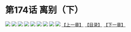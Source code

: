 # 第174话 离别（下）
![](https://mhpic.xiaomingtaiji.net/comic/D/斗破苍穹拆分版/174话/1.jpg-zymk.middle.webp)
![](https://mhpic.xiaomingtaiji.net/comic/D/斗破苍穹拆分版/174话/2.jpg-zymk.middle.webp)
![](https://mhpic.xiaomingtaiji.net/comic/D/斗破苍穹拆分版/174话/3.jpg-zymk.middle.webp)
![](https://mhpic.xiaomingtaiji.net/comic/D/斗破苍穹拆分版/174话/4.jpg-zymk.middle.webp)
![](https://mhpic.xiaomingtaiji.net/comic/D/斗破苍穹拆分版/174话/5.jpg-zymk.middle.webp)
![](https://mhpic.xiaomingtaiji.net/comic/D/斗破苍穹拆分版/174话/6.jpg-zymk.middle.webp)
![](https://mhpic.xiaomingtaiji.net/comic/D/斗破苍穹拆分版/174话/7.jpg-zymk.middle.webp)
![](https://mhpic.xiaomingtaiji.net/comic/D/斗破苍穹拆分版/174话/8.jpg-zymk.middle.webp)
![](https://mhpic.xiaomingtaiji.net/comic/D/斗破苍穹拆分版/174话/9.jpg-zymk.middle.webp)
[【上一章】](./173.md)
[【目录】](./README.md)
[【下一章】](./175.md)

